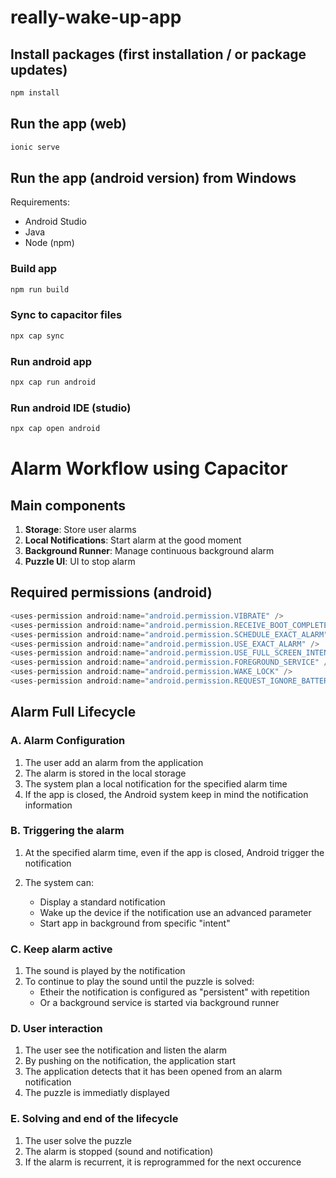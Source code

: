 # really-wake-up-app

## Install packages (first installation / or package updates)
```bash
npm install
```

## Run the app (web)
```bash
ionic serve
```
## Run the app (android version) from Windows

Requirements:
- Android Studio
- Java
- Node (npm)

### Build app
```bash
npm run build
```

### Sync to capacitor files
```bash
npx cap sync
```

### Run android app
```bash
npx cap run android
```

### Run android IDE (studio)
```bash
npx cap open android
```

# Alarm Workflow using Capacitor

## Main components
1. **Storage**: Store user alarms
2. **Local Notifications**: Start alarm at the good moment
3. **Background Runner**: Manage continuous background alarm
4. **Puzzle UI**: UI to stop alarm

## Required permissions (android)

```javascript
<uses-permission android:name="android.permission.VIBRATE" />
<uses-permission android:name="android.permission.RECEIVE_BOOT_COMPLETED" />
<uses-permission android:name="android.permission.SCHEDULE_EXACT_ALARM" />
<uses-permission android:name="android.permission.USE_EXACT_ALARM" />
<uses-permission android:name="android.permission.USE_FULL_SCREEN_INTENT" />
<uses-permission android:name="android.permission.FOREGROUND_SERVICE" />
<uses-permission android:name="android.permission.WAKE_LOCK" />
<uses-permission android:name="android.permission.REQUEST_IGNORE_BATTERY_OPTIMIZATIONS" />
```

## Alarm Full Lifecycle

### A. Alarm Configuration
1. The user add an alarm from the application
2. The alarm is stored in the local storage
3. The system plan a local notification for the specified alarm time
4. If the app is closed, the Android system keep in mind the notification information

### B. Triggering the alarm

1. At the specified alarm time, even if the app is closed, Android trigger the notification

2. The system can:
    - Display a standard notification
    - Wake up the device if the notification use an advanced parameter
    - Start app in background from specific "intent"

### C. Keep alarm active

1. The sound is played by the notification
2. To continue to play the sound until the puzzle is solved:
    - Etheir the notification is configured as "persistent" with repetition
    - Or a background service is started via background runner

### D. User interaction

1. The user see the notification and listen the alarm
2. By pushing on the notification, the application start
3. The application detects that it has been opened from an alarm notification
4. The puzzle is immediatly displayed

### E. Solving and end of the lifecycle

1. The user solve the puzzle
2. The alarm is stopped (sound and notification)
3. If the alarm is recurrent, it is reprogrammed for the next occurence